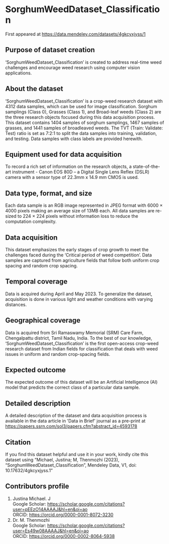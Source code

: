 # SorghumWeedDataset_Classification
First appeared at https://data.mendeley.com/datasets/4gkcyxjyss/1

## Purpose of dataset creation
‘SorghumWeedDataset_Classification’ is created to address real-time weed challenges and encourage weed research using computer vision applications.

## About the dataset
‘SorghumWeedDataset_Classification’ is a crop-weed research dataset with 4312 data samples, which can be used for image classification. Sorghum samplings (Class 0), Grasses (Class 1), and Broad-leaf weeds (Class 2) are the three research objects focused during this data acquisition process. This dataset contains 1404 samples of sorghum samplings, 1467 samples of grasses, and 1441 samples of broadleaved weeds. The TVT (Train: Validate: Test) ratio is set as 7:2:1 to split the data samples into training, validation, and testing. Data samples with class labels are provided herewith.

## Equipment used for data acquisition
To record a rich set of information on the research objects, a state-of-the-art instrument - Canon EOS 80D – a Digital Single Lens Reflex (DSLR) camera with a sensor type of 22.3mm x 14.9 mm CMOS is used.

## Data type, format, and size
Each data sample is an RGB image represented in JPEG format with 6000 × 4000 pixels making an average size of 13MB each. All data samples are re-sized to 224 × 224 pixels without information loss to reduce the computation complexity. 

## Data acquisition
This dataset emphasizes the early stages of crop growth to meet the challenges faced during the ‘Critical period of weed competition’. Data samples are captured from agriculture fields that follow both uniform crop spacing and random crop spacing. 

## Temporal coverage
Data is acquired during April and May 2023. To generalize the dataset, acquisition is done in various light and weather conditions with varying distances.

## Geographical coverage
Data is acquired from Sri Ramaswamy Memorial (SRM) Care Farm, Chengalpattu district, Tamil Nadu, India. To the best of our knowledge, ‘SorghumWeedDataset_Classification’ is the first open-access crop-weed research dataset from Indian fields for classification that deals with weed issues in uniform and random crop-spacing fields.

## Expected outcome
The expected outcome of this dataset will be an Artificial Intelligence (AI) model that predicts the correct class of a particular data sample.

## Detailed description
A detailed description of the dataset and data acquisition process is available in the data article in 'Data in Brief' journal as a pre-print at https://papers.ssrn.com/sol3/papers.cfm?abstract_id=4593178  

## Citation 
If you find this dataset helpful and use it in your work, kindly cite this dataset using “Michael, Justina; M, Thenmozhi (2023), “SorghumWeedDataset_Classification”, Mendeley Data, V1, doi: 10.17632/4gkcyxjyss.1”

## Contributors profile <br/>
1. Justina Michael. J <br/>
        Google Scholar: https://scholar.google.com/citations?user=pEEzO14AAAAJ&hl=en&oi=ao <br/>
        ORCID: https://orcid.org/0000-0001-8072-3230 </br>
2. Dr. M. Thenmozhi <br/>
        Google Scholar: https://scholar.google.com/citations?user=Es49w08AAAAJ&hl=en&oi=ao <br/>
        ORCID: https://orcid.org/0000-0002-8064-5938 <br/>

